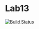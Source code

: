 # Lab13
[![Build Status](https://travis-ci.org/AntonMurzinov/Lab13.svg?branch=main)](https://travis-ci.org/AntonMurzinov/Lab13)